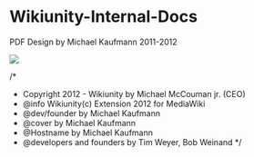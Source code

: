 Wikiunity-Internal-Docs
=======================

PDF Design by Michael Kaufmann 2011-2012

<img src="https://raw.github.com/Wikiunity/Wikiunity-Internal-Docs/master/Wikiunity%20PDF%20Creator/Wikiunity.png">

/*
* Copyright 2012 - Wikiunity by Michael McCouman jr. (CEO)
* @info Wikiunity(c) Extension 2012 for MediaWiki
* @dev/founder by Michael Kaufmann
* @cover by Michael Kaufmann
* @Hostname by Michael Kaufmann
* @developers and founders by Tim Weyer, Bob Weinand
*/
